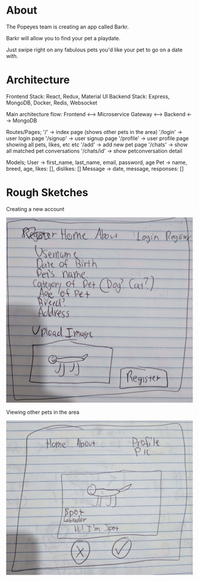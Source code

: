 # About

The Popeyes team is creating an app called Barkr.

Barkr will allow you to find your pet a playdate.

Just swipe right on any fabulous pets you'd like your pet to go on a date with.

# Architecture
Frontend Stack: React, Redux, Material UI
Backend Stack: Express, MongoDB, Docker, Redis, Websocket

Main architecture flow: Frontend <--> Microservice Gateway <--> Backend <--> MongoDB

Routes/Pages;
'/' -> index page (shows other pets in the area)
'/login' -> user login page
'/signup' -> user signup page
'/profile' -> user profile page showing all pets, likes, etc etc 
'/add' -> add new pet page
'/chats' -> show all matched pet conversations
'/chats/id' -> show petconversation detail

Models;
User -> first_name, last_name, email, password, age
Pet -> name, breed, age, likes: [], dislikes: []
Message -> date, message, responses: []


# Rough Sketches

Creating a new account

![Creating a new account](./sketch/register.jpg)

Viewing other pets in the area

![Viewing other pets](./sketch/homepage.jpg)